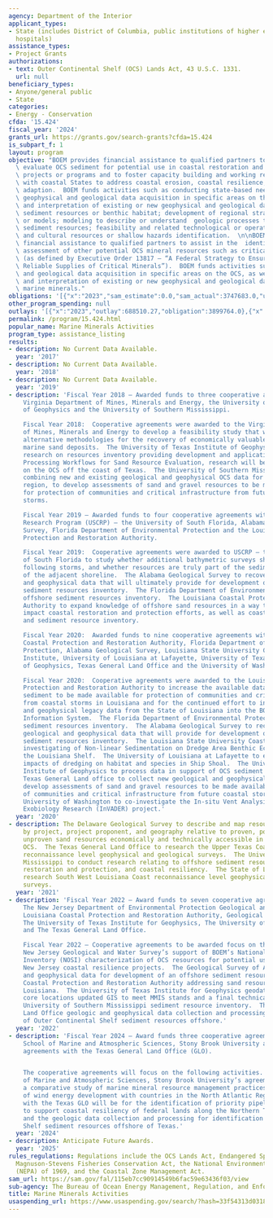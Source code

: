 ```yaml
---
agency: Department of the Interior
applicant_types:
- State (includes District of Columbia, public institutions of higher education and
  hospitals)
assistance_types:
- Project Grants
authorizations:
- text: Outer Continental Shelf (OCS) Lands Act, 43 U.S.C. 1331.
  url: null
beneficiary_types:
- Anyone/general public
- State
categories:
- Energy - Conservation
cfda: '15.424'
fiscal_year: '2024'
grants_url: https://grants.gov/search-grants?cfda=15.424
is_subpart_f: 1
layout: program
objective: "BOEM provides financial assistance to qualified partners to identify and\
  \ evaluate OCS sediment for potential use in coastal restoration and beach nourishment\
  \ projects or programs and to foster capacity building and working relationships\
  \ with coastal States to address coastal erosion, coastal resilience, and climate\
  \ adaption.  BOEM funds activities such as conducting state-based needs assessments;\
  \ geophysical and geological data acquisition in specific areas on the OCS; analysis\
  \ and interpretation of existing or new geophysical and geological data to delineate\
  \ sediment resources or benthic habitat; development of regional stratigraphic interpretations\
  \ or models; modeling to describe or understand  geologic processes that affect\
  \ sediment resources; feasibility and related technological or operations studies;\
  \ and cultural resources or shallow hazards identification.  \n\nBOEM also provides\
  \ financial assistance to qualified partners to assist in the  identification and\
  \ assessment of other potential OCS mineral resources such as critical minerals\
  \ (as defined by Executive Order 13817 – “A Federal Strategy to Ensure Secure and\
  \ Reliable Supplies of Critical Minerals”).  BOEM funds activities such as geophysical\
  \ and geological data acquisition in specific areas on the OCS, as well as analysis\
  \ and interpretation of existing or new geophysical and geological data to delineate\
  \ marine minerals."
obligations: '[{"x":"2023","sam_estimate":0.0,"sam_actual":3747683.0,"usa_spending_actual":3609309.45},{"x":"2024","sam_estimate":0.0,"sam_actual":3432785.0,"usa_spending_actual":3397997.13},{"x":"2025","sam_estimate":0.0,"sam_actual":0.0,"usa_spending_actual":0.0}]'
other_program_spending: null
outlays: '[{"x":"2023","outlay":688510.27,"obligation":3899764.0},{"x":"2024","outlay":3059.51,"obligation":925000.0},{"x":"2025","outlay":0.0,"obligation":0.0}]'
permalink: /program/15.424.html
popular_name: Marine Minerals Activities
program_type: assistance_listing
results:
- description: No Current Data Available.
  year: '2017'
- description: No Current Data Available.
  year: '2018'
- description: No Current Data Available.
  year: '2019'
- description: 'Fiscal Year 2018 – Awarded funds to three cooperative agreements with;
    Virginia Department of Mines, Minerals and Energy, the University of Texas Institute
    of Geophysics and the University of Southern Mississippi.

    Fiscal Year 2018:  Cooperative agreements were awarded to the Virginia Department
    of Mines, Minerals and Energy to develop a feasibility study that will examine
    alternative methodologies for the recovery of economically valuable minerals from
    marine sand deposits.  The University of Texas Institute of Geophysics providing
    research on resources inventory providing development and application of Geophysical
    Processing Workflows for Sand Resource Evaluation, research will be conducted
    on the OCS off the coast of Texas.  The University of Southern Mississippi study
    combining new and existing geological and geophysical OCS data for a multi-state
    region, to develop assessments of sand and gravel resources to be made available
    for protection of communities and critical infrastructure from future coastal
    storms.

    Fiscal Year 2019 – Awarded funds to four cooperative agreements with U.S. Coastal
    Research Program (USCRP) – the University of South Florida, Alabama Geological
    Survey, Florida Department of Environmental Protection and the Louisiana Coastal
    Protection and Restoration Authority.

    Fiscal Year 2019:  Cooperative agreements were awarded to USCRP – the University
    of South Florida to study whether additional bathymetric surveys should be performed
    following storms, and whether resources are truly part of the sediment budget
    of the adjacent shoreline.  The Alabama Geological Survey to recover legacy geological
    and geophysical data that will ultimately provide for development of an offshore
    sediment resources inventory.  The Florida Department of Environmental Protection
    offshore sediment resources inventory.  The Louisiana Coastal Protection and Restoration
    Authority to expand knowledge of offshore sand resources in a way that can positively
    impact coastal restoration and protection efforts, as well as coastal resiliency
    and sediment resource inventory.

    Fiscal Year 2020:  Awarded funds to nine cooperative agreements with the Louisiana
    Coastal Protection and Restoration Authority, Florida Department of Environmental
    Protection, Alabama Geological Survey, Louisiana State University Coastal Marine
    Institute, University of Louisiana at Lafayette, University of Texas Institute
    of Geophysics, Texas General Land Office and the University of Washington.

    Fiscal Year 2020:  Cooperative agreements were awarded to the Louisiana Coast
    Protection and Restoration Authority to increase the available datasets for restoration-quality
    sediment to be made available for protection of communities and critical infrastructure
    from coastal storms in Louisiana and for the continued effort to incorporate geological
    and geophysical legacy data from the State of Louisiana into the BOEM Marine Minerals
    Information System.  The Florida Department of Environmental Protection offshore
    sediment resources inventory.  The Alabama Geological Survey to recover legacy
    geological and geophysical data that will provide for development of an offshore
    sediment resources inventory.  The Louisiana State University Coastal Marine Institute
    investigating of Non-linear Sedimentation on Dredge Area Benthic Ecosystem on
    the Louisiana Shelf.  The University of Louisiana at Lafayette to examine the
    impacts of dredging on habitat and species in Ship Shoal.  The University of Texas
    Institute of Geophysics to process data in support of OCS sediment inventory.  The
    Texas General Land office to collect new geological and geophysical OCS data to
    develop assessments of sand and gravel resources to be made available for protection
    of communities and critical infrastructure from future coastal storms in Texas.  The
    University of Washington to co-investigate the In-situ Vent Analysis Divebot for
    Exobiology Research (InVADER) project.'
  year: '2020'
- description: The Delaware Geological Survey to describe and map resource demand
    by project, project proponent, and geography relative to proven, potential, and
    unproven sand resources economically and technically accessible in the adjacent
    OCS.  The Texas General Land Office to research the Upper Texas Coast conducting
    reconnaissance level geophysical and geological surveys.  The University of Southern
    Mississippi to conduct research relating to offshore sediment resources, coastal
    restoration and protection, and coastal resiliency.  The State of Louisiana to
    research South West Louisiana Coast reconnaissance level geophysical and geological
    surveys.
  year: '2021'
- description: 'Fiscal Year 2022 – Award funds to seven cooperative agreements with
    The New Jersey Department of Environmental Protection Geological and Water Survey,
    Louisiana Coastal Protection and Restoration Authority, Geological Survey of Alabama,
    The University of Texas Institute for Geophysics, The University of Southern Mississippi,
    and The Texas General Land Office.

    Fiscal Year 2022 – Cooperative agreements to be awarded focus on the following.  The
    New Jersey Geological and Water Survey’s support of BOEM’s National Offshore Sand
    Inventory (NOSI) characterization of OCS resources for potential use in upcoming
    New Jersey coastal resilience projects.  The Geological Survey of Alabama geological
    and geophysical data for development of an offshore sediment resources inventory.  Louisiana
    Coastal Protection and Restoration Authority addressing sand resource needs offshore
    Louisiana.  The University of Texas Institute for Geophysics geodatabase with
    core locations updated GIS to meet MMIS stands and a final technical report.  The
    University of Southern Mississippi sediment resource inventory.  The Texas General
    Land Office geologic and geophysical data collection and processing for identification
    of Outer Continental Shelf sediment resources offshore.'
  year: '2022'
- description: 'Fiscal Year 2024 – Award funds three cooperative agreement with The
    School of Marine and Atmospheric Sciences, Stony Brook University and two cooperative
    agreements with the Texas General Land Office (GLO).


    The cooperative agreements will focus on the following activities. The School
    of Marine and Atmospheric Sciences, Stony Brook University’s agreement will be
    a comparative study of marine mineral resource management practices in the context
    of wind energy development with countries in the North Atlantic Region. The agreements
    with the Texas GLO will be for the identification of priority pipelines for removal
    to support coastal resiliency of federal lands along the Northern Texas coastline
    and the geologic data collection and processing for identification of Outer Continental
    Shelf sediment resources offshore of Texas.'
  year: '2024'
- description: Anticipate Future Awards.
  year: '2025'
rules_regulations: Regulations include the OCS Lands Act, Endangered Species Act,
  Magnuson-Stevens Fisheries Conservation Act, the National Environmental Policy Act
  (NEPA) of 1969, and the Coastal Zone Management Act.
sam_url: https://sam.gov/fal/115eb7cc90914549b6fac59e63436f03/view
sub-agency: The Bureau of Ocean Energy Management, Regulation, and Enforcement
title: Marine Minerals Activities
usaspending_url: https://www.usaspending.gov/search/?hash=33f54313d031832b8ff3b8e096fa2618
---
```


